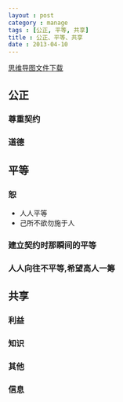 ```yaml
---
layout : post
category : manage
tags : [公正, 平等, 共享]
title : 公正、平等、共享
date : 2013-04-10
---
```

[思维导图文件下载](https://docs.google.com/file/d/0B1DrsqrLRzeIMnFyUzFCWjZqOXc/edit?usp=sharing)

## 公正


### 尊重契约


### 道德

## 平等


### 恕

- 人人平等
- 己所不欲勿施于人

### 建立契约时那瞬间的平等


### 人人向往不平等,希望高人一筹

## 共享


### 利益


### 知识


### 其他


### 信息
